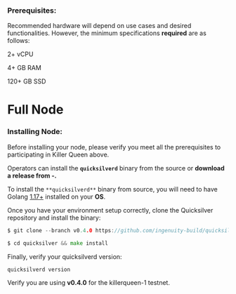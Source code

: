 ### Prerequisites:

Recommended hardware will depend on use cases and desired functionalities. However, the minimum specifications **required** are as follows: 

2+ vCPU

4+ GB RAM

120+ GB SSD

# Full Node

### Installing Node:

Before installing your node, please verify you meet all the prerequisites to participating in Killer Queen above. 

Operators can install the **`quicksilverd`** binary from the source or **download a release from -.** 

To install the `**quicksilverd**` binary from source, you will need to have Golang [1.17+](https://golang.org/dl/) installed on your **OS**.

Once you have your environment setup correctly, clone the Quicksilver repository and install the binary:

```go
$ git clone --branch v0.4.0 https://github.com/ingenuity-build/quicksilver.git

$ cd quicksilver && make install
```

Finally, verify your quicksilverd version:

```
quicksilverd version
```

Verify you are using **v0.4.0** for the killerqueen-1 testnet.